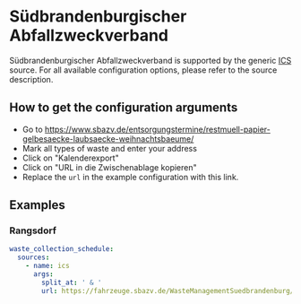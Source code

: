 # Südbrandenburgischer Abfallzweckverband

Südbrandenburgischer Abfallzweckverband is supported by the generic [ICS](/doc/source/ics.md) source. For all available configuration options, please refer to the source description.


## How to get the configuration arguments

- Go to <https://www.sbazv.de/entsorgungstermine/restmuell-papier-gelbesaecke-laubsaecke-weihnachtsbaeume/>
- Mark all types of waste and enter your address
- Click on "Kalenderexport"
- Click on "URL in die Zwischenablage kopieren"
- Replace the `url` in the example configuration with this link.

## Examples

### Rangsdorf

```yaml
waste_collection_schedule:
  sources:
    - name: ics
      args:
        split_at: ' & '
        url: https://fahrzeuge.sbazv.de/WasteManagementSuedbrandenburg/WasteManagementServiceServlet?ApplicationName=Calendar&SubmitAction=sync&StandortID=1369739001&AboID=10760&Fra=P;R;WB;L;GS
```
